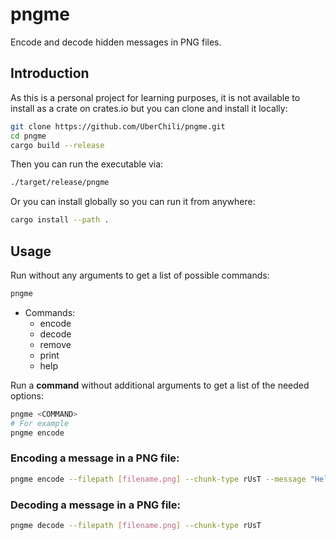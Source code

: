 # pngme
Encode and decode hidden messages in PNG files.

## Introduction
As this is a personal project for learning purposes, it is not available to install as a crate on crates.io but you can clone and install it locally:
```bash
git clone https://github.com/UberChili/pngme.git
cd pngme
cargo build --release
```
Then you can run the executable via:
```bash
./target/release/pngme
```
Or you can install globally so you can run it from anywhere:
```bash
cargo install --path .
```
## Usage
Run without any arguments to get a list of possible commands:
```bash
pngme 
```
- Commands:
    - encode
    - decode
    - remove
    - print
    - help

Run a **command** without additional arguments to get a list of the needed options:
```bash
pngme <COMMAND>
# For example
pngme encode
```
### Encoding a message in a PNG file:
```bash
pngme encode --filepath [filename.png] --chunk-type rUsT --message "Hello, this is a very secret message!" --out-file [out_name.png]
```
### Decoding a message in a PNG file:
```bash
pngme decode --filepath [filename.png] --chunk-type rUsT
```
